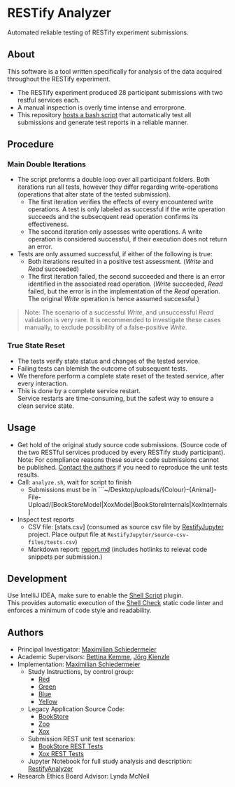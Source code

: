 # RESTify Analyzer

Automated reliable testing of RESTify experiment submissions.

## About

This software is a tool written specifically for analysis of the data acquired throughout the RESTify experiment.

 * The RESTify experiment produced 28 participant submissions with two restful services each.  
 * A manual inspection is overly time intense and errorprone.
 * This repository [hosts a bash script](analyze.sh) that automatically test all submissions and generate test reports in a reliable manner.

## Procedure

### Main Double Iterations

* The script preforms a double loop over all participant folders. Both iterations run all tests, however they differ regarding write-operations (operations that alter state of the tested submission).
  * The first iteration verifies the effects of every encountered write operations. A test is only labeled as successful if the write operation succeeds and the subsecquent read operation confirms its effectiveness.
  * The second iteration only assesses write operations. A write operation is considered successful, if their execution does not return an error.
* Tests are only assumed successful, if either of the following is true:
  * Both iterations resulted in a positive test assessment. (*Write* and *Read* succeeded)
  * The first iteration failed, the second succeeded and there is an error identified in the associated read operation. (*Write* succeeded, *Read* failed, but the error is in the implementation of the *Read* operation. The original *Write* operation is hence assumed successful.)

 > Note: The scenario of a successful *Write*, and unsuccessful *Read* validation is very rare. It is recommended to investigate these cases manually, to exclude possibility of a false-positive *Write*.

### True State Reset

 * The tests verify state status and changes of the tested service.
 * Failing tests can blemish the outcome of subsequent tests.
 * We therefore perform a complete state reset of the tested service, after every interaction.
 * This is done by a complete service restart.  
Service restarts are time-consuming, but the safest way to ensure a clean service state.

## Usage

 * Get hold of the original study source code submissions. (Source code of the two RESTful services produced by every RESTify study participant).  
Note: For compliance reasons these source code submissions cannot be published. [Contact the authors](#authors) if you need to reproduce the unit tests results.
 * Call: ```analyze.sh```, wait for script to finish
   * Submissions must be in ```~/Desktop/uploads/{Colour}-{Animal}-File-Upload/[BookStoreModel|XoxModel|BookStoreInternals|XoxInternals]
 * Inspect test reports
   * CSV file: [stats.csv] (consumed as source csv file by [RestifyJupyter](https://github.com/m5c/RestifyJupyter) project. Place output file at ```RestifyJupyter/source-csv-files/tests.csv```)
   * Markdown report: [report.md](report.md) (includes hotlinks to relevat code snippets per submission.)

## Development

Use IntelliJ IDEA, make sure to enable the [Shell Script](https://plugins.jetbrains.com/plugin/13122-shell-script) plugin.  
This provides automatic execution of the [Shell Check](https://www.shellcheck.net/) static code linter and enforces a minimum of code style and readability.

## Authors

* Principal Investigator: [Maximilian Schiedermeier](https://www.cs.mcgill.ca/~mschie3/)
* Academic Supervisors: [Bettina Kemme](https://www.cs.mcgill.ca/~kemme/), [Jörg Kienzle](https://www.cs.mcgill.ca/~joerg/Home/Jorgs_Home.html)
* Implementation: [Maximilian Schiedermeier](https://github.com/m5c)
   * Study Instructions, by control group:
      * [Red](https://www.cs.mcgill.ca/~mschie3/red/restify-study/)
      * [Green](https://www.cs.mcgill.ca/~mschie3/green/restify-study/)
      * [Blue](https://www.cs.mcgill.ca/~mschie3/blue/restify-study/)
      * [Yellow](https://www.cs.mcgill.ca/~mschie3/yellow/restify-study/)
   * Legacy Application Source Code:
      * [BookStore](https://github.com/m5c/BookStoreInternals/tree/RESTifyStudy)
      * [Zoo](https://github.com/m5c/Zoo/tree/RESTifyStudy)
      * [Xox](https://github.com/m5c/XoxInternals/tree/RESTifyStudy)
   * Submission REST unit test scenarios:
     * [BookStore REST Tests](https://github.com/m5c/BookStoreRestTest)
     * [Xox REST Tests](https://github.com/m5c/XoxStudyRestTest)
   * Jupyter Notebook for full study analysis and description: [RestifyAnalyzer](https://github.com/m5c/RestifyAnalyzer)
* Research Ethics Board Advisor: Lynda McNeil